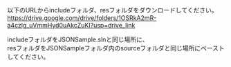 以下のURLからincludeフォルダ、resフォルダをダウンロードしてください。  
https://drive.google.com/drive/folders/1OSRkA2mR-a4czlg_uVmmHyd0uAkcZuKI?usp=drive_link  

includeフォルダをJSONSample.slnと同じ場所に、  
resフォルダをJSONSampleフォルダ内のsourceフォルダと同じ場所にペーストしてください。
